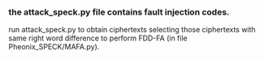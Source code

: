 ### the attack_speck.py file contains fault injection codes. 
run attack_speck.py to obtain ciphertexts
selecting those ciphertexts with same right word difference to perform FDD-FA (in file Pheonix_SPECK/MAFA.py).
